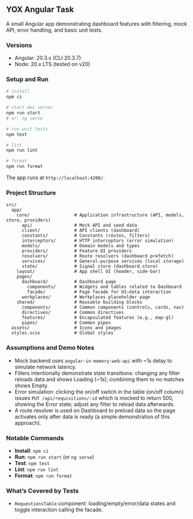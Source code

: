 ## YOX Angular Task

A small Angular app demonstrating dashboard features with filtering, mock API, error handling, and basic unit tests.

### Versions

- Angular: 20.3.x (CLI 20.3.7)
- Node: 20.x LTS (tested on v20)

### Setup and Run

```bash
# install
npm ci

# start dev server
npm run start
# or: ng serve

# run unit tests
npm test

# lint
npm run lint

# format
npm run format
```

The app runs at `http://localhost:4200/`.

### Project Structure

```text
src/
  app/
    core/                 # Application infrastructure (API, models, store, providers)
      api/                # Mock API and seed data
      client/             # API clients (dashboard)
      constants/          # Constants (routes, filters)
      interceptors/       # HTTP interceptors (error simulation)
      models/             # Domain models and types
      providers/          # Feature DI providers
      resolvers/          # Route resolvers (dashboard prefetch)
      services/           # General-purpose services (local storage)
      state/              # Signal store (dashboard.store)
    layout/               # App shell UI (header, side-bar)
    pages/
      dashboard/          # Dashboard page
        components/       # Widgets and tables related to Dashboard
        facade/           # Page facade for UI–data interaction
      workplaces/         # Workplaces placeholder page
    shared/               # Reusable building blocks
      components/         # Common components (controls, cards, nav)
      directives/         # Common directives
      features/           # Encapsulated features (e.g., map-gl)
      pipes/              # Common pipes
  assets/                 # Icons and images
  styles.scss             # Global styles
```

### Assumptions and Demo Notes

- Mock backend uses `angular-in-memory-web-api` with ~1s delay to simulate network latency.
- Filters intentionally demonstrate state transitions: changing any filter reloads data and shows Loading (~1s); combining them to no matches shows Empty.
- Error simulation: clicking the on/off switch in the table (on/off column) issues `PUT /api/requisitions/:id` which is mocked to return 500, showing the Error state; adjust any filter to reload data afterwards.
- A route resolver is used on Dashboard to preload data so the page activates only after data is ready (a simple demonstration of this approach).

### Notable Commands

- **Install**: `npm ci`
- **Run**: `npm run start` (or `ng serve`)
- **Test**: `npm test`
- **Lint**: `npm run lint`
- **Format**: `npm run format`

### What’s Covered by Tests

- `RequestionsTable` component: loading/empty/error/data states and toggle interaction calling the facade.
